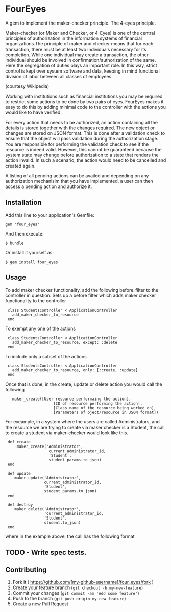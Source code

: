 # FourEyes

A gem to implement the maker-checker principle. The 4-eyes principle.

Maker-checker (or Maker and Checker, or 4-Eyes) is one of the central principles of authorization in the information systems 
of financial organizations.The principle of maker and checker means that for each transaction, there must be at least two 
individuals necessary for its completion. While one individual may create a transaction, the other individual should be involved 
in confirmation/authorization of the same. Here the segregation of duties plays an important role. In this way, strict control 
is kept over system software and data, keeping in mind functional division of labor between all classes of employees.

(courtesy Wikipedia)

Working with institutions such as financial institutions you may be required to restrict some actions to be done by two pairs of eyes.
FourEyes makes it easy to do this by adding minimal code to the controller with the actions you would like to have verified.

For every action that needs to be authorized, an action containing all the details is stored together with the changes required. 
The new object or changes are stored on JSON format.
This is done after a validation check to ensure that the object will pass validation during the authorization stage. You are 
responsible for performing the validation check to see if the resource is indeed valid. However, this cannot be guaranteed because 
the system state may change before authorization to a state that renders the action invalid. In such a scenario, the action 
would need to be cancelled and created again.

A listing of all pending actions can be availed and depending on any authorization mechanisim that you have implemented, a user can then access a pending 
action and authorize it.

## Installation

Add this line to your application's Gemfile:

    gem 'four_eyes'

And then execute:

    $ bundle

Or install it yourself as:

    $ gem install four_eyes

## Usage

To add maker checker functionality, add the following before_filter to the controller in question.
   Sets up a before filter which adds maker checker functionality to the controller
 
     class StudentsController < ApplicationController
       add_maker_checker_to_resource
     end
  
   To exempt any one of the actions
  
     class StudentsController < ApplicationController
       add_maker_checker_to_resource, except: :delete
     end
  
   To include only a subset of the actions
  
     class StudentsController < ApplicationController
       add_maker_checker_to_resource, only: [:create, :update]
     end
  
   Once that is done, in the create, update or delete action you would call the following
   
       maker_create([User resource performaing the action],
                         [ID of resource performing the action],
                         [Class name of the resource being worked on],
                         [Parameters of oject/resource in JSON format])  
   
   For exeample, in a system where the users are called Administrators, and the resource we are trying to create via
   maker checker is a Student, the call to create a student via maker-checker would look like this.
   
   
     def create
         maker_create('Administrator',
                       current_administrator_id,
                       'Student',
                       student_params.to_json)    
     end  
                       
     def update
        maker_update('Administrator',
                     current_administrator_id,
                     'Student',
                     student_params.to_json)   
     end
     
     def destroy
        maker_delete('Administrator',
                     'current_administrator_id,
                     'Student',
                     student.to_json)
     end
     
   where in the example above, the call has the following format

## TODO - Write spec tests.

## Contributing

1. Fork it ( https://github.com/[my-github-username]/four_eyes/fork )
2. Create your feature branch (`git checkout -b my-new-feature`)
3. Commit your changes (`git commit -am 'Add some feature'`)
4. Push to the branch (`git push origin my-new-feature`)
5. Create a new Pull Request
